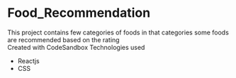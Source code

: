 # Food_Recommendation
This project contains few categories of foods in that categories some foods are recommended based on the rating<br>
Created with CodeSandbox
Technologies used
<ul>
 <li>Reactjs</li>
 <li>CSS</li>
</ul>
